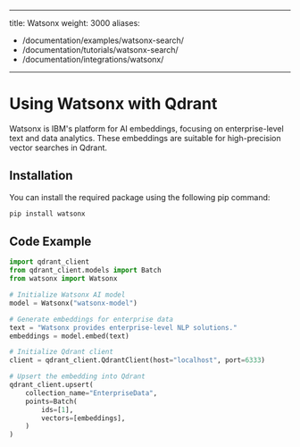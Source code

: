 
---
title: Watsonx
weight: 3000
aliases:
  - /documentation/examples/watsonx-search/
  - /documentation/tutorials/watsonx-search/
  - /documentation/integrations/watsonx/ 
---

# Using Watsonx with Qdrant 

Watsonx is IBM's platform for AI embeddings, focusing on enterprise-level text and data analytics. These embeddings are suitable for high-precision vector searches in Qdrant.

## Installation

You can install the required package using the following pip command:

```bash
pip install watsonx
```

## Code Example


```python
import qdrant_client
from qdrant_client.models import Batch
from watsonx import Watsonx

# Initialize Watsonx AI model
model = Watsonx("watsonx-model")

# Generate embeddings for enterprise data
text = "Watsonx provides enterprise-level NLP solutions."
embeddings = model.embed(text)

# Initialize Qdrant client
client = qdrant_client.QdrantClient(host="localhost", port=6333)

# Upsert the embedding into Qdrant
qdrant_client.upsert(
    collection_name="EnterpriseData",
    points=Batch(
        ids=[1],
        vectors=[embeddings],
    )
)

```
